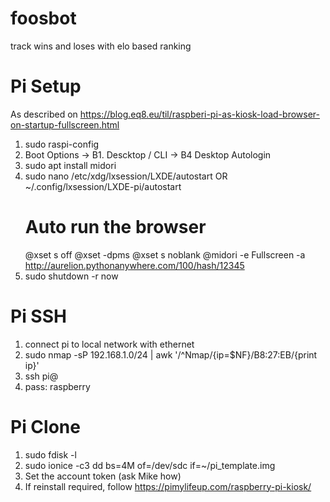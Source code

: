 # foosbot
track wins and loses with elo based ranking

# Pi Setup
As described on https://blog.eq8.eu/til/raspberi-pi-as-kiosk-load-browser-on-startup-fullscreen.html
1. sudo raspi-config
2. Boot Options -> B1. Descktop / CLI -> B4 Desktop Autologin
3. sudo apt install midori
4. sudo nano /etc/xdg/lxsession/LXDE/autostart OR ~/.config/lxsession/LXDE-pi/autostart
    # Auto run the browser
    @xset s off
    @xset -dpms
    @xset s noblank
    @midori -e Fullscreen -a http://aurelion.pythonanywhere.com/100/hash/12345
5. sudo shutdown -r now

# Pi SSH
1. connect pi to local network with ethernet
2. sudo nmap -sP 192.168.1.0/24 | awk '/^Nmap/{ip=$NF}/B8:27:EB/{print ip}'
3. ssh pi@<Pi IP>
4. pass: raspberry

# Pi Clone
1. sudo fdisk -l
2. sudo ionice -c3 dd bs=4M of=/dev/sdc if=~/pi_template.img
3. Set the account token (ask Mike how)
4. If reinstall required, follow https://pimylifeup.com/raspberry-pi-kiosk/
